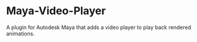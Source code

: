 # Maya-Video-Player
A plugin for Autodesk Maya that adds a video player to play back rendered animations.
